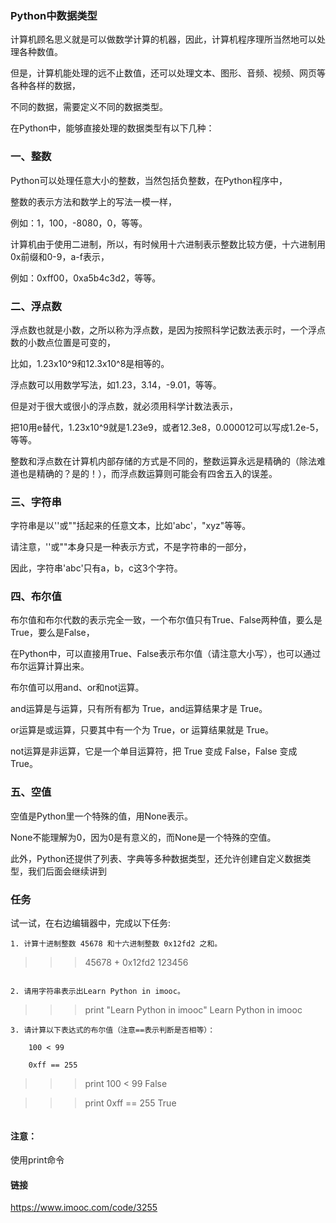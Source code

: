 ### Python中数据类型


计算机顾名思义就是可以做数学计算的机器，因此，计算机程序理所当然地可以处理各种数值。

但是，计算机能处理的远不止数值，还可以处理文本、图形、音频、视频、网页等各种各样的数据，

不同的数据，需要定义不同的数据类型。

在Python中，能够直接处理的数据类型有以下几种：

### 一、整数

Python可以处理任意大小的整数，当然包括负整数，在Python程序中，

整数的表示方法和数学上的写法一模一样，

例如：1，100，-8080，0，等等。

计算机由于使用二进制，所以，有时候用十六进制表示整数比较方便，十六进制用0x前缀和0-9，a-f表示，

例如：0xff00，0xa5b4c3d2，等等。

### 二、浮点数


浮点数也就是小数，之所以称为浮点数，是因为按照科学记数法表示时，一个浮点数的小数点位置是可变的，

比如，1.23x10^9和12.3x10^8是相等的。

浮点数可以用数学写法，如1.23，3.14，-9.01，等等。

但是对于很大或很小的浮点数，就必须用科学计数法表示，

把10用e替代，1.23x10^9就是1.23e9，或者12.3e8，0.000012可以写成1.2e-5，等等。

整数和浮点数在计算机内部存储的方式是不同的，整数运算永远是精确的（除法难道也是精确的？是的！），而浮点数运算则可能会有四舍五入的误差。

### 三、字符串


字符串是以''或""括起来的任意文本，比如'abc'，"xyz"等等。

请注意，''或""本身只是一种表示方式，不是字符串的一部分，

因此，字符串'abc'只有a，b，c这3个字符。

### 四、布尔值


布尔值和布尔代数的表示完全一致，一个布尔值只有True、False两种值，要么是True，要么是False，

在Python中，可以直接用True、False表示布尔值（请注意大小写），也可以通过布尔运算计算出来。

布尔值可以用and、or和not运算。

and运算是与运算，只有所有都为 True，and运算结果才是 True。

or运算是或运算，只要其中有一个为 True，or 运算结果就是 True。

not运算是非运算，它是一个单目运算符，把 True 变成 False，False 变成 True。

### 五、空值

空值是Python里一个特殊的值，用None表示。

None不能理解为0，因为0是有意义的，而None是一个特殊的空值。

此外，Python还提供了列表、字典等多种数据类型，还允许创建自定义数据类型，我们后面会继续讲到

### 任务
试一试，在右边编辑器中，完成以下任务:

```
1. 计算十进制整数 45678 和十六进制整数 0x12fd2 之和。

```
>>> 45678 + 0x12fd2
123456

```

2. 请用字符串表示出Learn Python in imooc。

```
>>> print "Learn Python in imooc"
Learn Python in imooc
>>>

```
3. 请计算以下表达式的布尔值（注意==表示判断是否相等）：

    100 < 99

    0xff == 255

```
>>> print 100 < 99
False

>>> print 0xff == 255
True
>>>

```

```

#### 注意：

使用print命令

#### 链接

https://www.imooc.com/code/3255
















